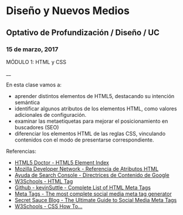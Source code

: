# Diseño y Nuevos Medios

## Optativo de Profundización / Diseño / UC

### 15 de marzo, 2017

MÓDULO 1: HTML y CSS

__

En esta clase vamos a: 

- aprender distintos elementos de HTML5, destacando su intención semántica
- identificar algunos atributos de los elementos HTML, como valores adicionales de configuración.
- examinar las metaetiquetas para mejorar el posicionamiento en buscadores (SEO)
- diferenciar los elementos HTML de las reglas CSS, vinculando contenidos con el modo de presentarse correspondiente.

Referencias: 

- [HTML5 Doctor - HTML5 Element Index](http://html5doctor.com/element-index/) 
- [Mozilla Developer Network - Referencia de Atributos HTML](https://developer.mozilla.org/es/docs/Web/HTML/Atributos)
- [Ayuda de Search Console - Directrices de Contenido de Google](https://support.google.com/webmasters/topic/4598733?hl=es&ref_topic=6001981)
- [W3Schools - HTML <meta> Tag](https://www.w3schools.com/tags/tag_meta.asp)
- [Github - kevinSuttle - Complete List of HTML Meta Tags](https://gist.github.com/kevinSuttle/1997924)
- [Meta Tags - The most complete social media meta tag generator](https://megatags.co)
- [Secret Sauce Blog - The Ultimate Guide to Social Media Meta Tags](https://secretsaucehq.com/blog/social-media/the-ultimate-guide-to-social-media-meta-tags/)
- [W3Schools - CSS How To...](https://www.w3schools.com/css/css_howto.asp)
